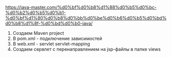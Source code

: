 https://java-master.com/%d0%bf%d0%b8%d1%88%d0%b5%d0%bc-%d0%b2%d0%b5%d0%b1-%d0%bf%d1%80%d0%b8%d0%bb%d0%be%d0%b6%d0%b5%d0%bd%d0%b8%d1%8f-%d0%bd%d0%b0-java/

1. Создаем Maven project
2. В pom.xml - подключение зависимостей
3. В web.xml - servlet servlet-mapping
4. Создаем сервлет с перенаправлением на jsp-файлы в папке views